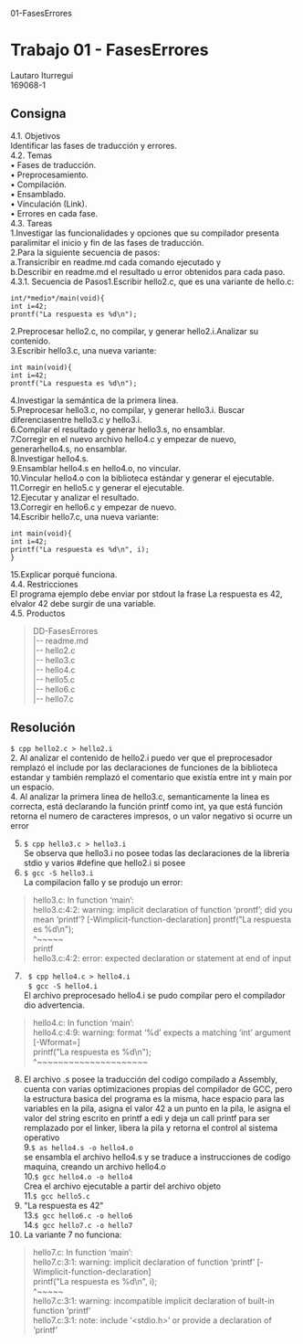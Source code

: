 01-FasesErrores   
# Trabajo 01 - FasesErrores   
Lautaro Iturregui   
169068-1   
## Consigna
4.1. Objetivos    
Identificar las fases de traducción y errores.   
4.2. Temas   
•  Fases de traducción.   
•  Preprocesamiento.   
•  Compilación.   
•  Ensamblado.   
•  Vinculación (Link).   
•  Errores en cada fase.   
4.3. Tareas     
1.Investigar  las  funcionalidades  y  opciones  que  su  compilador  presenta  paralimitar el inicio y fin de las fases de traducción.   
2.Para la siguiente secuencia de pasos:   
a.Transicribir en readme.md cada comando ejecutado y   
b.Describir en readme.md el resultado u error obtenidos para cada paso.   
4.3.1. Secuencia de Pasos1.Escribir hello2.c, que es una variante de hello.c:   
```#include <stdio.h>   
int/*medio*/main(void){    
int i=42;    
prontf("La respuesta es %d\n");   
```
2.Preprocesar   hello2.c,   no   compilar,   y   generar hello2.i.Analizar su contenido.      
3.Escribir hello3.c, una nueva variante:      
```int printf(const char *s, ...);      
int main(void){    
int i=42; 
prontf("La respuesta es %d\n");   
```
4.Investigar la semántica de la primera línea.   
5.Preprocesar hello3.c, no compilar, y generar hello3.i. Buscar diferenciasentre hello3.c y hello3.i.   
6.Compilar el resultado y generar hello3.s, no ensamblar.   
7.Corregir  en  el  nuevo  archivo  hello4.c  y  empezar  de  nuevo,  generarhello4.s, no ensamblar.   
8.Investigar hello4.s.   
9.Ensamblar hello4.s en hello4.o, no vincular.   
10.Vincular hello4.o con la biblioteca estándar y generar el ejecutable.   
11.Corregir en hello5.c y generar el ejecutable.   
12.Ejecutar y analizar el resultado.   
13.Corregir en hello6.c y empezar de nuevo.   
14.Escribir hello7.c, una nueva variante:   
```
int main(void){    
int i=42;       
printf("La respuesta es %d\n", i);
}    
```
15.Explicar porqué funciona.   
4.4. Restricciones   
El programa ejemplo debe enviar por stdout la frase La respuesta es 42, elvalor 42 debe surgir de una variable.   
4.5. Productos   
>DD-FasesErrores   
>|-- readme.md   
>|-- hello2.c   
>|-- hello3.c   
>|-- hello4.c   
>|-- hello5.c   
>|-- hello6.c   
>|-- hello7.c   

## Resolución

``` $ cpp hello2.c > hello2.i ```     
2. Al analizar el contenido de hello2.i puedo ver que el preprocesador remplazó el include por las declaraciones de funciones de la biblioteca estandar y también remplazó el comentario que existía entre int y main por un espacio.   
4. Al analizar la primera linea de hello3.c, semanticamente la linea es correcta, está declarando la función printf como int, ya que está función retorna el numero de caracteres impresos, o un valor negativo si ocurre un error

5. ``` $ cpp hello3.c > hello3.i   ```   
Se observa que hello3.i no posee todas las declaraciones de la libreria stdio y varios #define que hello2.i si posee   
6. ``` $ gcc -S hello3.i    ```   
La compilacion fallo y se produjo un error:    
>hello3.c: In function ‘main’:    
hello3.c:4:2: warning: implicit declaration of function ‘prontf’; did you mean ‘printf’? [-Wimplicit-function-declaration]
  prontf("La respuesta es %d\n");    
  ^~~~~~    
  printf    
hello3.c:4:2: error: expected declaration or statement at end of input    
    
7. ``` $ cpp hello4.c > hello4.i```   
   ``` $ gcc -S hello4.i```    
El archivo preprocesado hello4.i se pudo compilar pero el compilador dio advertencia.    
>hello4.c: In function ‘main’:    
hello4.c:4:9: warning: format ‘%d’ expects a matching ‘int’ argument [-Wformat=]   
  printf("La respuesta es %d\n");   
         ^~~~~~~~~~~~~~~~~~~~~~    
8. El archivo .s posee la traducción del codigo compilado a Assembly, cuenta con varias optimizaciones propias del compilador de GCC, pero la estructura basica del programa es la misma, hace espacio para las variables en la pila, asigna el valor 42 a un punto en la pila, le asigna el valor del string escrito en printf a edi y deja un call printf para ser remplazado por el linker, libera la pila y retorna el control al sistema operativo    
9.``` $ as hello4.s -o hello4.o ```  
se ensambla el archivo hello4.s y se traduce a instrucciones de codigo maquina, creando un archivo hello4.o    
10.``` $ gcc hello4.o -o hello4 ```  
Crea el archivo ejecutable a partir del archivo objeto    
11.``` $ gcc hello5.c ```  
12. "La respuesta es 42"   
13.``` $ gcc hello6.c -o hello6 ```  
14.``` $ gcc hello7.c -o hello7 ```  
15. La variante 7 no funciona:   
>hello7.c: In function ‘main’:   
hello7.c:3:1: warning: implicit declaration of function ‘printf’ [-Wimplicit-function-declaration]    
 printf("La respuesta es %d\n", i);    
 ^~~~~~    
hello7.c:3:1: warning: incompatible implicit declaration of built-in function ‘printf’    
hello7.c:3:1: note: include ‘<stdio.h>’ or provide a declaration of ‘printf’    
